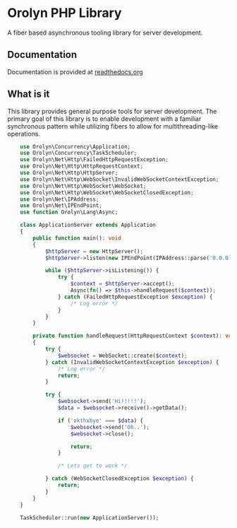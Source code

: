 Orolyn PHP Library
==================

A fiber based asynchronous tooling library for server development.

Documentation
-------------

Documentation is provided at [readthedocs.org](https://orolyn.readthedocs.io/en/latest/)

What is it
----------

This library provides general purpose tools for server development. The primary goal of this library is to enable
development with a familiar synchronous pattern while utilizing fibers to allow for multithreading-like operations.

```php
    use Orolyn\Concurrency\Application;
    use Orolyn\Concurrency\TaskScheduler;
    use Orolyn\Net\Http\FailedHttpRequestException;
    use Orolyn\Net\Http\HttpRequestContext;
    use Orolyn\Net\Http\HttpServer;
    use Orolyn\Net\Http\WebSocket\InvalidWebSocketContextException;
    use Orolyn\Net\Http\WebSocket\WebSocket;
    use Orolyn\Net\Http\WebSocket\WebSocketClosedException;
    use Orolyn\Net\IPAddress;
    use Orolyn\Net\IPEndPoint;
    use function Orolyn\Lang\Async;

    class ApplicationServer extends Application
    {
        public function main(): void
        {
            $httpServer = new HttpServer();
            $httpServer->listen(new IPEndPoint(IPAddress::parse('0.0.0.0'), 9999));

            while ($httpServer->isListening()) {
                try {
                    $context = $httpServer->accept();
                    Async(fn() => $this->handleRequest($context));
                } catch (FailedHttpRequestException $exception) {
                    /* Log error */
                }
            }
        }

        private function handleRequest(HttpRequestContext $context): void
        {
            try {
                $websocket = WebSocket::create($context);
            } catch (InvalidWebSocketContextException $exception) {
                /* Log error */
                return;
            }

            try {
                $websocket->send('Hi!!!!!');
                $data = $websocket->receive()->getData();

                if ('okthxbye' === $data) {
                    $websocket->send('Oh..');
                    $websocket->close();

                    return;
                }

                /* Lets get to work */

            } catch (WebSocketClosedException $exception) {
                return;
            }
        }
    }

    TaskScheduler::run(new ApplicationServer());
```
